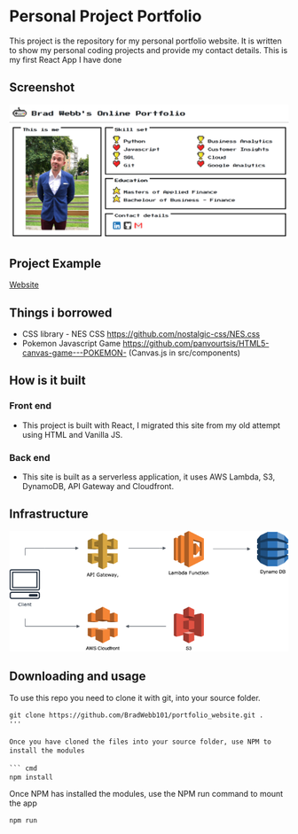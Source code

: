 # Personal Project Portfolio

This project is the repository for my personal portfolio website. It is written to show my personal coding projects and provide my contact details. This is my first React App I have done 

## Screenshot

![alt text](./readme_images/screenshot.png "Title")

## Project Example

[Website](https://bradwebb101.com)

## Things i borrowed

- CSS library - NES CSS https://github.com/nostalgic-css/NES.css
- Pokemon Javascript Game https://github.com/panvourtsis/HTML5-canvas-game---POKEMON- (Canvas.js in src/components)

## How is it built

### Front end

- This project is built with React, I migrated this site from my old attempt using HTML and Vanilla JS. 

### Back end

- This site is built as a serverless application, it uses AWS Lambda, S3, DynamoDB, API Gateway and Cloudfront.
  
## Infrastructure

![infrastrucure](./readme_images/infrastructure.png)

## Downloading and usage

To use this repo you need to clone it with git, into your source folder. 

``` git
git clone https://github.com/BradWebb101/portfolio_website.git .
'''

Once you have cloned the files into your source folder, use NPM to install the modules

``` cmd 
npm install 
```

Once NPM has installed the modules, use the NPM run command to mount the app 

``` cmd 
npm run 
```